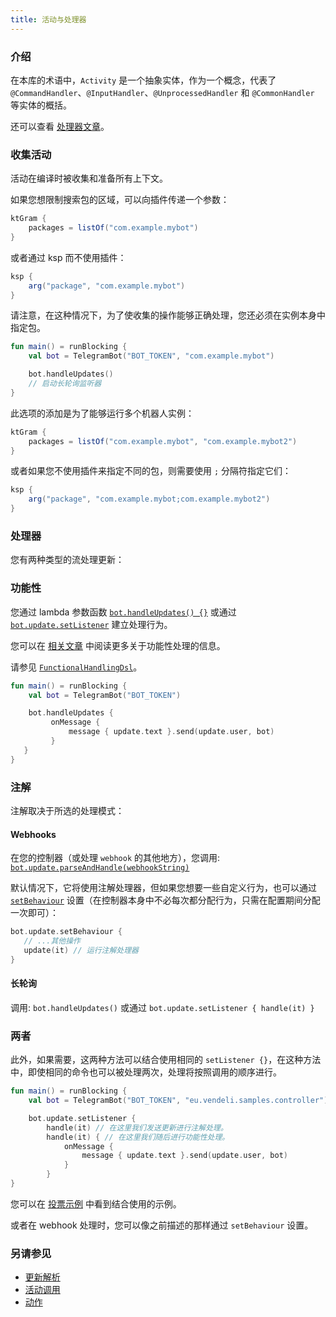 ```yaml
---
title: 活动与处理器
---
```


### 介绍

在本库的术语中，`Activity` 是一个抽象实体，作为一个概念，代表了 `@CommandHandler`、`@InputHandler`、`@UnprocessedHandler` 和 `@CommonHandler` 等实体的概括。

还可以查看 [处理器文章](/Handlers)。

### 收集活动

活动在编译时被收集和准备所有上下文。

如果您想限制搜索包的区域，可以向插件传递一个参数：

```gradle
ktGram {
    packages = listOf("com.example.mybot")
}
```

或者通过 ksp 而不使用插件：

```gradle
ksp {
    arg("package", "com.example.mybot")
}
```

请注意，在这种情况下，为了使收集的操作能够正确处理，您还必须在实例本身中指定包。

```kotlin
fun main() = runBlocking {
    val bot = TelegramBot("BOT_TOKEN", "com.example.mybot")

    bot.handleUpdates()
    // 启动长轮询监听器
}
```

此选项的添加是为了能够运行多个机器人实例：

```gradle
ktGram {
    packages = listOf("com.example.mybot", "com.example.mybot2")
}
```


或者如果您不使用插件来指定不同的包，则需要使用 `;` 分隔符指定它们：

```gradle
ksp {
    arg("package", "com.example.mybot;com.example.mybot2")
}
```

### 处理器

您有两种类型的流处理更新：

### 功能性

您通过 lambda 参数函数 [`bot.handleUpdates() {}`](https://vendelieu.github.io/telegram-bot/telegram-bot/eu.vendeli.tgbot/-telegram-bot/handle-updates.html) 或通过 [`bot.update.setListener`](https://vendelieu.github.io/telegram-bot/telegram-bot/eu.vendeli.tgbot.core/-tg-update-handler/set-listener.html) 建立处理行为。

您可以在 [相关文章](/Functional-Dsl) 中阅读更多关于功能性处理的信息。

请参见 [`FunctionalHandlingDsl`](https://vendelieu.github.io/telegram-bot/telegram-bot/eu.vendeli.tgbot.core/-functional-handling-dsl/index.html)。

```kotlin
fun main() = runBlocking {
    val bot = TelegramBot("BOT_TOKEN")

    bot.handleUpdates {
         onMessage {
             message { update.text }.send(update.user, bot)
         }
   }
}
```

### 注解

注解取决于所选的处理模式：

#### Webhooks

在您的控制器（或处理 `webhook` 的其他地方），您调用: [`bot.update.parseAndHandle(webhookString)`](https://vendelieu.github.io/telegram-bot/telegram-bot/eu.vendeli.tgbot.core/-tg-update-handler/index.html#706360827%2FFunctions%2F-880831646)

默认情况下，它将使用注解处理器，但如果您想要一些自定义行为，也可以通过 [`setBehaviour`](https://vendelieu.github.io/telegram-bot/telegram-bot/eu.vendeli.tgbot.core/-tg-update-handler/set-behaviour.html) 设置（在控制器本身中不必每次都分配行为，只需在配置期间分配一次即可）：

```kotlin
bot.update.setBehaviour {
   // ...其他操作
   update(it) // 运行注解处理器
}
```

#### 长轮询

调用: `bot.handleUpdates()` 或通过 `bot.update.setListener { handle(it) }`

### 两者

此外，如果需要，这两种方法可以结合使用相同的 `setListener {}`，在这种方法中，即使相同的命令也可以被处理两次，处理将按照调用的顺序进行。

```kotlin
fun main() = runBlocking {
    val bot = TelegramBot("BOT_TOKEN", "eu.vendeli.samples.controller")

    bot.update.setListener {
        handle(it) // 在这里我们发送更新进行注解处理。
        handle(it) { // 在这里我们随后进行功能性处理。
            onMessage {
                message { update.text }.send(update.user, bot)
            }
        }
}
```
您可以在 [投票示例](https://github.com/vendelieu/telegram-bot_template/blob/poll/src/main/kotlin/com/example/poll/PollApplication.kt) 中看到结合使用的示例。

或者在 webhook 处理时，您可以像之前描述的那样通过 `setBehaviour` 设置。


###  另请参见

* [更新解析](/Update-parsing)
* [活动调用](/Activity-invocation)
* [动作](/Actions)